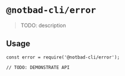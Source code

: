 # `@notbad-cli/error`

> TODO: description

## Usage

```
const error = require('@notbad-cli/error');

// TODO: DEMONSTRATE API
```
